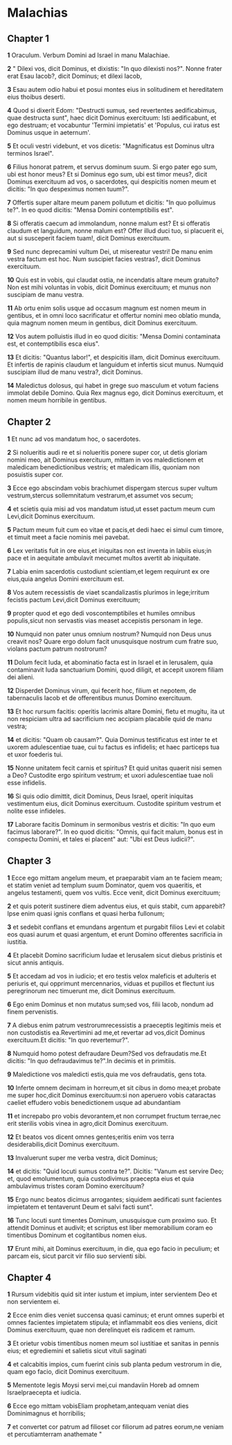 # Malachias

## Chapter 1

**1** Oraculum. Verbum Domini ad Israel in manu Malachiae.

**2** " Dilexi vos, dicit Dominus, et dixistis: "In quo dilexisti nos?". Nonne frater erat Esau Iacob?, dicit Dominus; et dilexi Iacob,

**3** Esau autem odio habui et posui montes eius in solitudinem et hereditatem eius thoibus deserti.

**4** Quod si dixerit Edom: "Destructi sumus, sed revertentes aedificabimus, quae destructa sunt", haec dicit Dominus exercituum: Isti aedificabunt, et ego destruam; et vocabuntur 'Termini impietatis' et 'Populus, cui iratus est Dominus usque in aeternum'.

**5** Et oculi vestri videbunt, et vos dicetis: "Magnificatus est Dominus ultra terminos Israel".

**6** Filius honorat patrem, et servus dominum suum. Si ergo pater ego sum, ubi est honor meus? Et si Dominus ego sum, ubi est timor meus?, dicit Dominus exercituum ad vos, o sacerdotes, qui despicitis nomen meum et dicitis: "In quo despeximus nomen tuum?".

**7** Offertis super altare meum panem pollutum et dicitis: "In quo polluimus te?". In eo quod dicitis: "Mensa Domini contemptibilis est".

**8** Si offeratis caecum ad immolandum, nonne malum est? Et si offeratis claudum et languidum, nonne malum est? Offer illud duci tuo, si placuerit ei, aut si susceperit faciem tuam!, dicit Dominus exercituum.

**9** Sed nunc deprecamini vultum Dei, ut misereatur vestri! De manu enim vestra factum est hoc. Num suscipiet facies vestras?, dicit Dominus exercituum.

**10** Quis est in vobis, qui claudat ostia, ne incendatis altare meum gratuito? Non est mihi voluntas in vobis, dicit Dominus exercituum; et munus non suscipiam de manu vestra.

**11** Ab ortu enim solis usque ad occasum magnum est nomen meum in gentibus, et in omni loco sacrificatur et offertur nomini meo oblatio munda, quia magnum nomen meum in gentibus, dicit Dominus exercituum.

**12** Vos autem polluistis illud in eo quod dicitis: "Mensa Domini contaminata est, et contemptibilis esca eius".

**13** Et dicitis: "Quantus labor!", et despicitis illam, dicit Dominus exercituum. Et infertis de rapinis claudum et languidum et infertis sicut munus. Numquid suscipiam illud de manu vestra?, dicit Dominus.

**14** Maledictus dolosus, qui habet in grege suo masculum et votum faciens immolat debile Domino. Quia Rex magnus ego, dicit Dominus exercituum, et nomen meum horribile in gentibus.

## Chapter 2

**1** Et nunc ad vos mandatum hoc, o sacerdotes.

**2** Si nolueritis audi re et si nolueritis ponere super cor, ut detis gloriam nomini meo, ait Dominus exercituum, mittam in vos maledictionem et maledicam benedictionibus vestris; et maledicam illis, quoniam non posuistis super cor.

**3** Ecce ego abscindam vobis brachiumet dispergam stercus super vultum vestrum,stercus sollemnitatum vestrarum,et assumet vos secum;

**4** et scietis quia misi ad vos mandatum istud,ut esset pactum meum cum Levi,dicit Dominus exercituum.

**5** Pactum meum fuit cum eo vitae et pacis,et dedi haec ei simul cum timore, et timuit meet a facie nominis mei pavebat.

**6** Lex veritatis fuit in ore eius,et iniquitas non est inventa in labiis eius;in pace et in aequitate ambulavit mecumet multos avertit ab iniquitate.

**7** Labia enim sacerdotis custodiunt scientiam,et legem requirunt ex ore eius,quia angelus Domini exercituum est.

**8** Vos autem recessistis de viaet scandalizastis plurimos in lege;irritum fecistis pactum Levi,dicit Dominus exercituum;

**9** propter quod et ego dedi voscontemptibiles et humiles omnibus populis,sicut non servastis vias measet accepistis personam in lege.

**10** Numquid non pater unus omnium nostrum? Numquid non Deus unus creavit nos? Quare ergo dolum facit unusquisque nostrum cum fratre suo, violans pactum patrum nostrorum?

**11** Dolum fecit Iuda, et abominatio facta est in Israel et in Ierusalem, quia contaminavit Iuda sanctuarium Domini, quod diligit, et accepit uxorem filiam dei alieni.

**12** Disperdet Dominus virum, qui fecerit hoc, filium et nepotem, de tabernaculis Iacob et de offerentibus munus Domino exercituum.

**13** Et hoc rursum facitis: operitis lacrimis altare Domini, fletu et mugitu, ita ut non respiciam ultra ad sacrificium nec accipiam placabile quid de manu vestra;

**14** et dicitis: "Quam ob causam?". Quia Dominus testificatus est inter te et uxorem adulescentiae tuae, cui tu factus es infidelis; et haec particeps tua et uxor foederis tui.

**15** Nonne unitatem fecit carnis et spiritus? Et quid unitas quaerit nisi semen a Deo? Custodite ergo spiritum vestrum; et uxori adulescentiae tuae noli esse infidelis.

**16** Si quis odio dimittit, dicit Dominus, Deus Israel, operit iniquitas vestimentum eius, dicit Dominus exercituum. Custodite spiritum vestrum et nolite esse infideles.

**17** Laborare facitis Dominum in sermonibus vestris et dicitis: "In quo eum facimus laborare?". In eo quod dicitis: "Omnis, qui facit malum, bonus est in conspectu Domini, et tales ei placent" aut: "Ubi est Deus iudicii?".

## Chapter 3

**1** Ecce ego mittam angelum meum, et praeparabit viam an te faciem meam; et statim veniet ad templum suum Dominator, quem vos quaeritis, et angelus testamenti, quem vos vultis. Ecce venit, dicit Dominus exercituum;

**2** et quis poterit sustinere diem adventus eius, et quis stabit, cum apparebit? Ipse enim quasi ignis conflans et quasi herba fullonum;

**3** et sedebit conflans et emundans argentum et purgabit filios Levi et colabit eos quasi aurum et quasi argentum, et erunt Domino offerentes sacrificia in iustitia.

**4** Et placebit Domino sacrificium Iudae et Ierusalem sicut diebus pristinis et sicut annis antiquis.

**5** Et accedam ad vos in iudicio; et ero testis velox maleficis et adulteris et periuris et, qui opprimunt mercennarios, viduas et pupillos et flectunt ius peregrinorum nec timuerunt me, dicit Dominus exercituum.

**6** Ego enim Dominus et non mutatus sum;sed vos, filii lacob, nondum ad finem pervenistis.

**7** A diebus enim patrum vestrorumrecessistis a praeceptis legitimis meis et non custodistis ea.Revertimini ad me,et revertar ad vos,dicit Dominus exercituum.Et dicitis: "In quo revertemur?".

**8** Numquid homo potest defraudare Deum?Sed vos defraudatis me.Et dicitis: "In quo defraudavimus te?".In decimis et in primitiis.

**9** Maledictione vos maledicti estis,quia me vos defraudatis, gens tota.

**10** Inferte omnem decimam in horreum,et sit cibus in domo mea;et probate me super hoc,dicit Dominus exercituum:si non aperuero vobis cataractas caeliet effudero vobis benedictionem usque ad abundantiam

**11** et increpabo pro vobis devorantem,et non corrumpet fructum terrae,nec erit sterilis vobis vinea in agro,dicit Dominus exercituum.

**12** Et beatos vos dicent omnes gentes;eritis enim vos terra desiderabilis,dicit Dominus exercituum.

**13** Invaluerunt super me verba vestra, dicit Dominus;

**14** et dicitis: "Quid locuti sumus contra te?". Dicitis: "Vanum est servire Deo; et, quod emolumentum, quia custodivimus praecepta eius et quia ambulavimus tristes coram Domino exercituum?

**15** Ergo nunc beatos dicimus arrogantes; siquidem aedificati sunt facientes impietatem et tentaverunt Deum et salvi facti sunt".

**16** Tunc locuti sunt timentes Dominum, unusquisque cum proximo suo. Et attendit Dominus et audivit; et scriptus est liber memorabilium coram eo timentibus Dominum et cogitantibus nomen eius.

**17** Erunt mihi, ait Dominus exercituum, in die, qua ego facio in peculium; et parcam eis, sicut parcit vir filio suo servienti sibi.

## Chapter 4

**1** Rursum videbitis quid sit inter iustum et impium, inter servientem Deo et non servientem ei.

**2** Ecce enim dies veniet succensa quasi caminus; et erunt omnes superbi et omnes facientes impietatem stipula; et inflammabit eos dies veniens, dicit Dominus exercituum, quae non derelinquet eis radicem et ramum.

**3** Et orietur vobis timentibus nomen meum sol iustitiae et sanitas in pennis eius; et egrediemini et salietis sicut vituli saginati

**4** et calcabitis impios, cum fuerint cinis sub planta pedum vestrorum in die, quam ego facio, dicit Dominus exercituum.

**5** Mementote legis Moysi servi mei,cui mandaviin Horeb ad omnem Israelpraecepta et iudicia.

**6** Ecce ego mittam vobisEliam prophetam,antequam veniat dies Dominimagnus et horribilis;

**7** et convertet cor patrum ad filioset cor filiorum ad patres eorum,ne veniam et percutiamterram anathemate "

